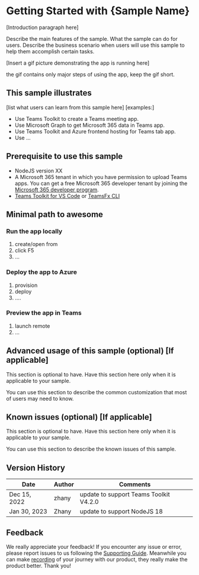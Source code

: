 # Getting Started with {Sample Name}

[Introduction paragraph here] 

Describe the main features of the sample. What the sample can do for users. Describe the business scenario when users will use this sample to help them accomplish certain tasks.

[Insert a gif picture demonstrating the app is running here] 

the gif contains only major steps of using the app, keep the gif short.

## This sample illustrates
[list what users can learn from this sample here]
[examples:]
- Use Teams Toolkit to create a Teams meeting app.
- Use Microsoft Graph to get Microsoft 365 data in Teams app.
- Use Teams Toolkit and Azure frontend hosting for Teams tab app.
- Use ...

## Prerequisite to use this sample
- NodeJS version XX
- A Microsoft 365 tenant in which you have permission to upload Teams apps. You can get a free Microsoft 365 developer tenant by joining the [Microsoft 365 developer program](https://developer.microsoft.com/en-us/microsoft-365/dev-program).
- [Teams Toolkit for VS Code](https://aka.ms/teams-toolkit) or [TeamsFx CLI](https://aka.ms/teamsfx-toolkit-cli)

## Minimal path to awesome

### Run the app locally
1. create/open from
1. click F5
1. ...

### Deploy the app to Azure
1. provision
1. deploy
1. ....

### Preview the app in Teams
1. launch remote 
2. ...

## Advanced usage of this sample (optional) [If applicable]
This section is optional to have. Have this section here only when it is applicable to your sample.

You can use this section to describe the common customization that most of users may need to know.

## Known issues (optional) [If applicable]
This section is optional to have. Have this section here only when it is applicable to your sample.

You can use this section to describe the known issues of this sample.

## Version History
|Date| Author| Comments|
|---|---|---|
|Dec 15, 2022| zhany | update to support Teams Toolkit V4.2.0|
|Jan 30, 2023| Zhany | update to support NodeJS 18|

## Feedback
We really appreciate your feedback! If you encounter any issue or error, please report issues to us following the [Supporting Guide](https://github.com/OfficeDev/TeamsFx-Samples/blob/dev/SUPPORT.md). Meanwhile you can make [recording](https://aka.ms/teamsfx-record) of your journey with our product, they really make the product better. Thank you!
